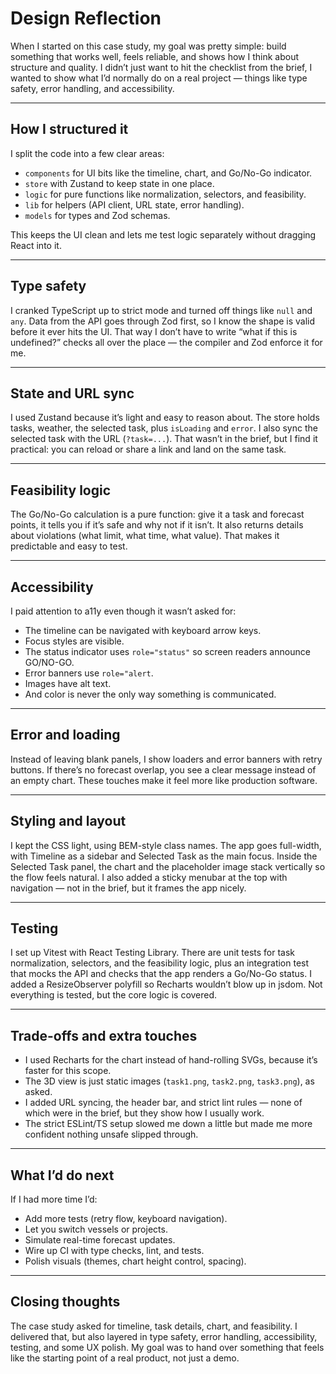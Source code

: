 # Design Reflection

When I started on this case study, my goal was pretty simple: build something that works well, feels reliable, and shows how I think about structure and quality. I didn’t just want to hit the checklist from the brief, I wanted to show what I’d normally do on a real project — things like type safety, error handling, and accessibility.

---

## How I structured it
I split the code into a few clear areas:

- `components` for UI bits like the timeline, chart, and Go/No-Go indicator.
- `store` with Zustand to keep state in one place.
- `logic` for pure functions like normalization, selectors, and feasibility.
- `lib` for helpers (API client, URL state, error handling).
- `models` for types and Zod schemas.

This keeps the UI clean and lets me test logic separately without dragging React into it.

---

## Type safety
I cranked TypeScript up to strict mode and turned off things like `null` and `any`. Data from the API goes through Zod first, so I know the shape is valid before it ever hits the UI. That way I don’t have to write “what if this is undefined?” checks all over the place — the compiler and Zod enforce it for me.

---

## State and URL sync
I used Zustand because it’s light and easy to reason about. The store holds tasks, weather, the selected task, plus `isLoading` and `error`. I also sync the selected task with the URL (`?task=...`). That wasn’t in the brief, but I find it practical: you can reload or share a link and land on the same task.

---

## Feasibility logic
The Go/No-Go calculation is a pure function: give it a task and forecast points, it tells you if it’s safe and why not if it isn’t. It also returns details about violations (what limit, what time, what value). That makes it predictable and easy to test.

---

## Accessibility
I paid attention to a11y even though it wasn’t asked for:
- The timeline can be navigated with keyboard arrow keys.
- Focus styles are visible.
- The status indicator uses `role="status"` so screen readers announce GO/NO-GO.
- Error banners use `role="alert`.
- Images have alt text.
- And color is never the only way something is communicated.

---

## Error and loading
Instead of leaving blank panels, I show loaders and error banners with retry buttons. If there’s no forecast overlap, you see a clear message instead of an empty chart. These touches make it feel more like production software.

---

## Styling and layout
I kept the CSS light, using BEM-style class names. The app goes full-width, with Timeline as a sidebar and Selected Task as the main focus. Inside the Selected Task panel, the chart and the placeholder image stack vertically so the flow feels natural. I also added a sticky menubar at the top with navigation — not in the brief, but it frames the app nicely.

---

## Testing
I set up Vitest with React Testing Library. There are unit tests for task normalization, selectors, and the feasibility logic, plus an integration test that mocks the API and checks that the app renders a Go/No-Go status. I added a ResizeObserver polyfill so Recharts wouldn’t blow up in jsdom. Not everything is tested, but the core logic is covered.

---

## Trade-offs and extra touches
- I used Recharts for the chart instead of hand-rolling SVGs, because it’s faster for this scope.
- The 3D view is just static images (`task1.png`, `task2.png`, `task3.png`), as asked.
- I added URL syncing, the header bar, and strict lint rules — none of which were in the brief, but they show how I usually work.
- The strict ESLint/TS setup slowed me down a little but made me more confident nothing unsafe slipped through.

---

## What I’d do next
If I had more time I’d:
- Add more tests (retry flow, keyboard navigation).
- Let you switch vessels or projects.
- Simulate real-time forecast updates.
- Wire up CI with type checks, lint, and tests.
- Polish visuals (themes, chart height control, spacing).

---

## Closing thoughts
The case study asked for timeline, task details, chart, and feasibility. I delivered that, but also layered in type safety, error handling, accessibility, testing, and some UX polish. My goal was to hand over something that feels like the starting point of a real product, not just a demo.
